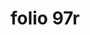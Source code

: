 ---
layout: edition
title: folio 97r
manuscript: Turin, Biblioteca Nazionale, MS N.III.19
sigla: T
iip: t097r.tif
milestone: 193
---